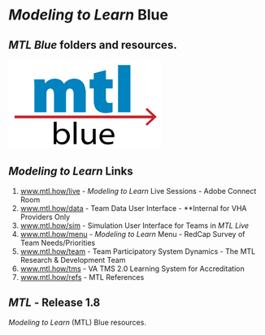 # _Modeling to Learn_ Blue 

## _MTL Blue_ folders and resources.

[<img src = "https://github.com/lzim/teampsd/blob/master/resources/logos/mtl_how_blue.png"
     height = "175" width = "300">](https://github.com/lzim/mtl) 

## *Modeling to Learn* Links
1.  www.mtl.how/live - _Modeling to Learn_ Live Sessions - Adobe Connect Room
2.  www.mtl.how/data - Team Data User Interface - **Internal for VHA Providers Only
3.  www.mtl.how/sim - Simulation User Interface for Teams in _MTL Live_
4.  www.mtl.how/menu - _Modeling to Learn_ Menu - RedCap Survey of Team Needs/Priorities
5.  www.mtl.how/team - Team Participatory System Dynamics - The MTL Research & Development Team
6. www.mtl.how/tms - VA TMS 2.0 Learning System for Accreditation
7. www.mtl.how/refs - MTL References 

## _MTL_ - Release 1.8

_Modeling to Learn_ (MTL) Blue resources.

